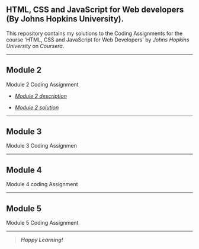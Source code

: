 ## HTML, CSS and JavaScript for Web developers (By Johns Hopkins University).
This repository contains my solutions to the Coding Assignments for the course 'HTML, CSS and JavaScript for Web Developers' by *Johns Hopkins University* on *Coursera*.
___
## Module 2

Module 2 Coding Assignment 

- [*Module 2 description*](https://github.com/jhu-ep-coursera/fullstack-course4/blob/master/assignments/assignment2/Assignment-2.md)

- [*Module 2 solution*](https://nikhilsadawarti.github.io/Coursera-course/Module2-solution/)
___
## Module 3

Module 3 Coding Assignmen
___
## Module 4

Module 4 coding Assignment
___
## Module 5

Module 5 Coding Assignment
___






>_**Happy Learning!**_



